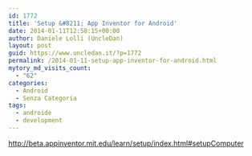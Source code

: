 ```yaml
---
id: 1772
title: 'Setup &#8211; App Inventor for Android'
date: 2014-01-11T12:58:15+00:00
author: Daniele Lolli (UncleDan)
layout: post
guid: https://www.uncledan.it/?p=1772
permalink: /2014-01-11-setup-app-inventor-for-android.html
mytory_md_visits_count:
  - "62"
categories:
  - Android
  - Senza Categoria
tags:
  - androide
  - development
---
```

http://beta.appinventor.mit.edu/learn/setup/index.html#setupComputer